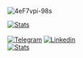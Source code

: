 <!-- https://github.com/simple-icons/simple-icons/blob/develop/slugs.md -->
<!-- https://shields.io/ -->
<!-- https://github.com/DenverCoder1/readme-typing-svg -->

<!-- Image -->
![4eF7vpi-98s](https://user-images.githubusercontent.com/79199956/175012500-7950c65a-9dc0-4b80-b552-3d6a06ffc1fb.jpg)
<!-- [![GitHub Stars](https://img.shields.io/github/stars/imitatehappiness?logo=github&style=for-the-badge&color=1a1a1a)](https://github.com/imitatehappiness)-->
<!-- ![GitHub stats](https://github-readme-stats.vercel.app/api?username=imitatehappiness&rank_icon=github&hide_rank=true&hide=prs,issues,contribs&theme=dark#gh-dark-mode-only&hide=contribs,prs) -->
<!-- Profile Views Counter-->

<div>
    <a href="https://github.com/imitatehappiness"><img src="https://github-readme-stats.vercel.app/api?username=imitatehappiness&rank_icon=github&hide_rank=true&hide=prs,issues,contribs&theme=dark#gh-dark-mode-only&hide=contribs,prs" alt="Stats" ></a>
</div>
<br>
<div >
    <a href="https://t.me/imitatehappiness"><img src="https://img.shields.io/badge/@imitatehappiness-2CA5E0?style=for-the-badge&logo=telegram&logoColor=white" alt="Telegram"></a>
    <a href="https://www.linkedin.com/in/imitatehappiness"><img src="https://img.shields.io/badge/@imitatehappiness-2CA5E0?style=for-the-badge&logo=linkedin&logoColor=white" alt="Linkedin" ></a>
</div>

<div >
    <a href="https://github.com/imitatehappiness"><img src="https://komarev.com/ghpvc/?username=imitatehappiness&style=for-the-badge&color=1a1a1a" alt="Stats" ></a>
</div>

<!--![Top Langs](https://github-readme-stats.vercel.app/api/top-langs/?username=imitatehappiness&hide=&layout=compact&theme=dark#gh-dark-mode-only)-->

<!-- Typing -->
<!-- [![Typing SVG](https://readme-typing-svg.herokuapp.com?color=EEEEEE&background=1A1A1A&center=true&vCenter=true&width=1100&height=70&lines=KALENSKY)](https://git.io/typing-svg) -->

<!-- Languages & Tools -->
<!-- ## Languages and Tools -->

<!--![cplusplus](https://img.shields.io/badge/-C++-05122A?style=for-the-badge&color=1a1a1a&logo=cplusplus) ![python](https://img.shields.io/badge/-Python-05122A?style=for-the-badge&color=1a1a1a&logo=python) ![Qt](https://img.shields.io/badge/-Qt-05122A?style=for-the-badge&color=1a1a1a&logo=qt) ![pycharm](https://img.shields.io/badge/-pycharm-05122A?style=for-the-badge&color=1a1a1a&logo=pycharm) ![visualstudio](https://img.shields.io/badge/-VS-05122A?style=for-the-badge&color=1a1a1a&logo=visualstudio)  -->

<!--![postgresql](https://img.shields.io/badge/-PostgresSQL-05122A?style=for-the-badge&color=1a1a1a&logo=postgresql) ![github](https://img.shields.io/badge/-Github-05122A?style=for-the-badge&color=1a1a1a&logo=github) -->

<!-- ![windows](https://img.shields.io/badge/-windows-05122A?style=for-the-badge&color=1a1a1a&logo=windows) ![Linux](https://img.shields.io/badge/-Linux-05122A?style=for-the-badge&color=1a1a1a&logo=linux) ![AstraLinux](https://img.shields.io/badge/-Astra%20Linux-05122A?style=for-the-badge&color=1a1a1a&logo=linux)  -->

<!-- ![ninja_0](https://user-images.githubusercontent.com/79199956/175010819-a4e97b33-d933-4f48-8c5b-2c0088066cf3.png) ![ninja_1](https://user-images.githubusercontent.com/79199956/175011196-190ec99c-b6d1-43e3-8358-31747dfefc14.png) ![ninja_2](https://user-images.githubusercontent.com/79199956/175011373-83385fc9-131d-42dc-870a-f121c2c4f628.png) -->

<!--  ![git](https://img.shields.io/badge/-Git-05122A?style=for-the-badge&color=1a1a1a&logo=git) ![postgresql](https://img.shields.io/badge/-PostgresSQL-05122A?style=for-the-badge&color=1a1a1a&logo=postgresql) -->

<!-- ![virtualbox](https://img.shields.io/badge/-virtualbox-05122A?style=for-the-badge&color=1a1a1a&logo=virtualbox)  
![notion](https://img.shields.io/badge/-Notion-05122A?style=for-the-badge&color=1a1a1a&logo=notion) ![adobephotoshop](https://img.shields.io/badge/-adobe%20PS-05122A?style=for-the-badge&color=1a1a1a&logo=adobephotoshop) 
![telegram](https://img.shields.io/badge/-telegram-05122A?style=for-the-badge&color=1a1a1a&logo=telegram) ![discord](https://img.shields.io/badge/-discord-05122A?style=for-the-badge&color=1a1a1a&logo=discord) -->


<!-- Leed Code -->
<!-- [![KnlnKS's LeetCode stats](https://leetcode-stats-six.vercel.app/api?username=imitatehappiness&theme=dark)](https://github.com/KnlnKS/leetcode-stats) -->
